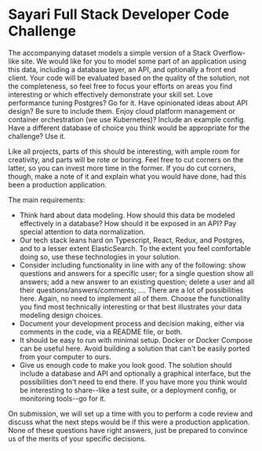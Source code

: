 # Sayari Full Stack Developer Code Challenge

The accompanying dataset models a simple version of a Stack Overflow-like site. We would like for you to model some part of an application using this data, including a database layer, an API, and optionally a front end client. Your code will be evaluated based on the quality of the solution, not the completeness, so feel free to focus your efforts on areas you find interesting or which effectively demonstrate your skill set. Love performance tuning Postgres? Go for it. Have opinionated ideas about API design? Be sure to include them. Enjoy cloud platform management or container orchestration (we use Kubernetes)? Include an example config. Have a different database of choice you think would be appropriate for the challenge? Use it.

Like all projects, parts of this should be interesting, with ample room for creativity, and parts will be rote or boring. Feel free to cut corners on the latter, so you can invest more time in the former. If you do cut corners, though, make a note of it and explain what you would have done, had this been a production application.

The main requirements:

- Think hard about data modeling. How should this data be modeled effectively in a database? How should it be exposed in an API? Pay special attention to data normalization.
- Our tech stack leans hard on Typescript, React, Redux, and Postgres, and to a lesser extent ElasticSearch. To the extent you feel comfortable doing so, use these technologies in your solution.
- Consider including functionality in line with any of the following: show questions and answers for a specific user; for a single question show all answers; add a new answer to an existing question; delete a user and all their questions/answers/comments; .... There are a lot of possibilities here. Again, no need to implement all of them. Choose the functionality you find most technically interesting or that best illustrates your data modeling design choices.
- Document your development process and decision making, either via comments in the code, via a README file, or both.
- It should be easy to run with minimal setup. Docker or Docker Compose can be useful here. Avoid building a solution that can't be easily ported from your computer to ours.
- Give us enough code to make you look good. The solution should include a database and API and optionally a graphical interface, but the possibilities don't need to end there. If you have more you think would be interesting to share--like a test suite, or a deployment config, or monitoring tools--go for it.

On submission, we will set up a time with you to perform a code review and discuss what the next steps would be if this were a production application. None of these questions have right answers, just be prepared to convince us of the merits of your specific decisions.

